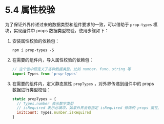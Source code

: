 # 5.4 属性校验

为了保证外界传递过来的数据类型和组件要求的一致，可以借助于 `prop-types` 模块，实现组件中 props 数据类型校验，使用步骤如下：

1. 安装属性校验的依赖包：
   ```
   npm i prop-types -S
   ```
2. 在需要的组件内，导入属性校验的依赖包：
   ```javascript
   // 这个包中预定义了各种数据类型，比如 number、func、string 等
   import Types from 'prop-types'
   ```
3. 在需要的组件内，定义静态属性 `propTypes` ，对外界传递到组件中的 props 数据进行类型校验：
   ```javascript
   static propTypes = {
     // Types.number 表示数字类型
     // isRequired 表示必填项，如果外界没有指定 isRequired 修饰的 props 属性，则终端报警告！
     initcount: Types.number.isRequired
   }
   ```
